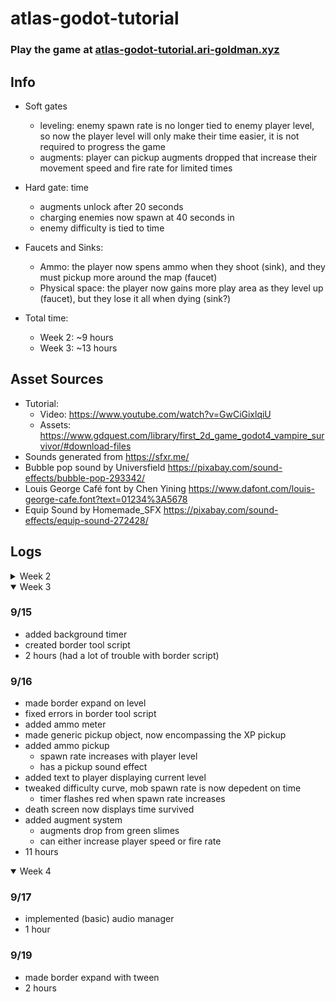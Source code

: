 # atlas-godot-tutorial

### Play the game at [atlas-godot-tutorial.ari-goldman.xyz](https://atlas-godot-tutorial.ari-goldman.xyz/)

## Info
- Soft gates
	- leveling: enemy spawn rate is no longer tied to enemy player level, so now the player level will only make their time easier, it is not required to progress the game 
	- augments: player can pickup augments dropped that increase their movement speed and fire rate for limited times
- Hard gate: time
	- augments unlock after 20 seconds
	- charging enemies now spawn at 40 seconds in
	- enemy difficulty is tied to time
- Faucets and Sinks:
	- Ammo: the player now spens ammo when they shoot (sink), and they must pickup more around the map (faucet)
	- Physical space: the player now gains more play area as they level up (faucet), but they lose it all when dying (sink?)
	
- Total time:
	- Week 2: ~9 hours
	- Week 3: ~13 hours

## Asset Sources
- Tutorial:
	- Video: https://www.youtube.com/watch?v=GwCiGixlqiU
	- Assets: https://www.gdquest.com/library/first_2d_game_godot4_vampire_survivor/#download-files
- Sounds generated from https://sfxr.me/
- Bubble pop sound by Universfield https://pixabay.com/sound-effects/bubble-pop-293342/
- Louis George Café font by Chen Yining https://www.dafont.com/louis-george-cafe.font?text=01234%3A5678
- Equip Sound by Homemade_SFX https://pixabay.com/sound-effects/equip-sound-272428/

## Logs

<details>
<summary>Week 2</summary>
### 9/3
- initialized repository with project files
- started tutorial
- 0.5 hours

### 9/7
- finished tutorial project
- 1.5 hours

### 9/8
- reorganize files
- add XP system
	- mobs drop XP
	- XP attractes to player when in range
	- player levels up at certain XP values
	- player shoots faster on level
- 3 hours (I lost a lot of work to the git gods)

### 9/9
- added charging enemy
- made gun now shoot the closest enemy
- adjusted enemy spawning path to be outside camera
- made enemies spawn faster as player levels up
- added sound effects
- add github workflow to push to github pages
- 4 hours
</details>

<details open>
<summary>Week 3</summary>

### 9/15
- added background timer
- created border tool script
- 2 hours (had a lot of trouble with border script)

### 9/16
- made border expand on level
- fixed errors in border tool script
- added ammo meter
- made generic pickup object, now encompassing the XP pickup
- added ammo pickup
	- spawn rate increases with player level
	- has a pickup sound effect
- added text to player displaying current level
- tweaked difficulty curve, mob spawn rate is now depedent on time
	- timer flashes red when spawn rate increases
- death screen now displays time survived
- added augment system
	- augments drop from green slimes
	- can either increase player speed or fire rate
- 11 hours
</details>

<details open>
<summary>Week 4</summary>

### 9/17
- implemented (basic) audio manager
- 1 hour

### 9/19
- made border expand with tween
- 2 hours

</details>
